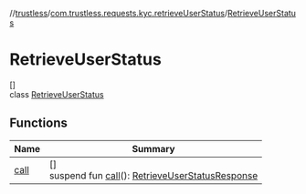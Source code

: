 //[trustless](../../../index.md)/[com.trustless.requests.kyc.retrieveUserStatus](../index.md)/[RetrieveUserStatus](index.md)

# RetrieveUserStatus

[]\
class [RetrieveUserStatus](index.md)

## Functions

| Name | Summary |
|---|---|
| [call](call.md) | []<br>suspend fun [call](call.md)(): [RetrieveUserStatusResponse](../-retrieve-user-status-response/index.md) |
